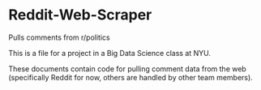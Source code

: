 # Reddit-Web-Scraper
Pulls comments from r/politics

This is a file for a project in a Big Data Science class at NYU. 

These documents contain code for pulling comment data from the web (specifically Reddit for now, others are handled by other team members).
